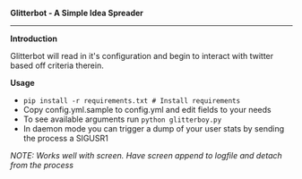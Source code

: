 **Glitterbot - A Simple Idea Spreader**

----------

**Introduction**

Glitterbot will read in it's configuration and begin to interact with twitter based off criteria therein.


**Usage**

 - `pip install -r requirements.txt # Install requirements`
 - Copy config.yml.sample to config.yml and edit fields to your needs
 - To see available arguments run `python glitterboy.py`
 - In daemon mode you can trigger a dump of your user stats by sending the process a SIGUSR1

*NOTE: Works well with screen. Have screen append to logfile and detach from the process*
